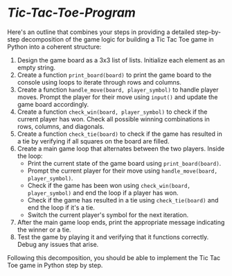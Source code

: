 # ***Tic-Tac-Toe-Program***

Here's an outline that combines your steps in providing a detailed step-by-step decomposition of the game logic for building a Tic Tac Toe game in Python into a coherent structure:

1. Design the game board as a 3x3 list of lists. Initialize each element as an empty string.
1. Create a function `print_board(board)` to print the game board to the console using loops to iterate through rows and columns.
1. Create a function `handle_move(board, player_symbol)` to handle player moves. Prompt the player for their move using `input()` and update the game board accordingly.
1. Create a function `check_win(board, player_symbol)` to check if the current player has won. Check all possible winning combinations in rows, columns, and diagonals.
1. Create a function `check_tie(board)` to check if the game has resulted in a tie by verifying if all squares on the board are filled.
1. Create a main game loop that alternates between the two players. Inside the loop:
   - Print the current state of the game board using `print_board(board)`.
   - Prompt the current player for their move using `handle_move(board, player_symbol)`.
   - Check if the game has been won using `check_win(board, player_symbol)` and end the loop if a player has won.
   - Check if the game has resulted in a tie using `check_tie(board)` and end the loop if it's a tie.
   - Switch the current player's symbol for the next iteration.
1. After the main game loop ends, print the appropriate message indicating the winner or a tie.
1. Test the game by playing it and verifying that it functions correctly. Debug any issues that arise.

Following this decomposition, you should be able to implement the Tic Tac Toe game in Python step by step. 
